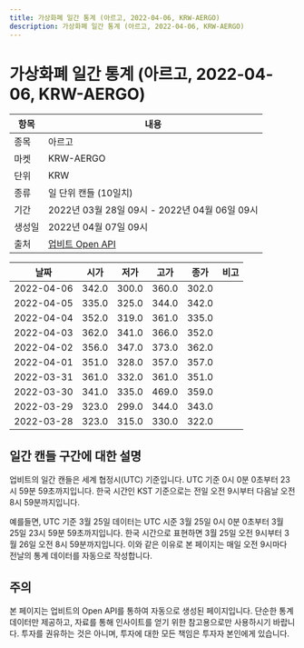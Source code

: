 ```yaml
---
title: 가상화폐 일간 통계 (아르고, 2022-04-06, KRW-AERGO)
description: 가상화폐 일간 통계 (아르고, 2022-04-06, KRW-AERGO)
---
```



가상화폐 일간 통계 (아르고, 2022-04-06, KRW-AERGO)
===

|항목|내용|
|--|--|
|종목|아르고|
|마켓|KRW-AERGO|
|단위|KRW|
|종류|일 단위 캔들 (10일치)|
|기간|2022년 03월 28일 09시 - 2022년 04월 06일 09시|
|생성일|2022년 04월 07일 09시|
|출처|[업비트 Open API](https://docs.upbit.com)|


|날짜|시가|저가|고가|종가|비고|
|--|--|--|--|--|--|
|2022-04-06|342.0|300.0|360.0|302.0|    |
|2022-04-05|335.0|325.0|344.0|342.0|    |
|2022-04-04|352.0|319.0|361.0|335.0|    |
|2022-04-03|362.0|341.0|366.0|352.0|    |
|2022-04-02|356.0|347.0|373.0|362.0|    |
|2022-04-01|351.0|328.0|357.0|357.0|    |
|2022-03-31|361.0|332.0|361.0|351.0|    |
|2022-03-30|341.0|335.0|469.0|359.0|    |
|2022-03-29|323.0|299.0|344.0|343.0|    |
|2022-03-28|323.0|315.0|330.0|322.0|    |


일간 캔들 구간에 대한 설명
---


업비트의 일간 캔들은 세계 협정시(UTC) 기준입니다. 
UTC 기준 0시 0분 0초부터 23시 59분 59초까지입니다. 
한국 시간인 KST 기준으로는 전일 오전 9시부터 다음날 오전 8시 59분까지입니다. 


예를들면, UTC 기준 3월 25일 데이터는 UTC 시준 3월 25일 0시 0분 0초부터 3월 25일 23시 59분 59초까지입니다. 
한국 시간으로 표현하면 3월 25일 오전 9시부터 3월 26일 오전 8시 59분까지입니다. 
이와 같은 이유로 본 페이지는 매일 오전 9시마다 전날의 통계 데이터를 자동으로 작성합니다. 


주의
---


본 페이지는 업비트의 Open API를 통하여 자동으로 생성된 페이지입니다. 
단순한 통계 데이터만 제공하고, 자료를 통해 인사이트를 얻기 위한 참고용으로만 사용하시기 바랍니다. 
투자를 권유하는 것은 아니며, 투자에 대한 모든 책임은 투자자 본인에게 있습니다. 
